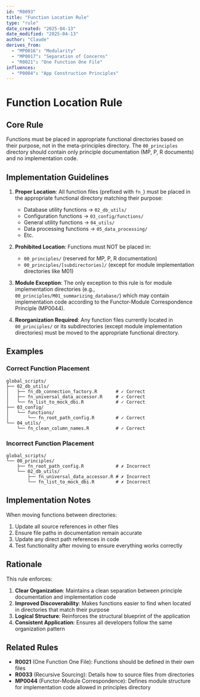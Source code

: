 ```yaml
---
id: "R0093"
title: "Function Location Rule"
type: "rule"
date_created: "2025-04-13"
date_modified: "2025-04-13"
author: "Claude"
derives_from:
  - "MP0016": "Modularity"
  - "MP0017": "Separation of Concerns"
  - "R0021": "One Function One File"
influences:
  - "P0004": "App Construction Principles"
---
```


# Function Location Rule

## Core Rule

Functions must be placed in appropriate functional directories based on their purpose, not in the meta-principles directory. The `00_principles` directory should contain only principle documentation (MP, P, R documents) and no implementation code.

## Implementation Guidelines

1. **Proper Location**: All function files (prefixed with `fn_`) must be placed in the appropriate functional directory matching their purpose:
   - Database utility functions → `02_db_utils/`
   - Configuration functions → `03_config/functions/`
   - General utility functions → `04_utils/`
   - Data processing functions → `05_data_processing/`
   - Etc.

2. **Prohibited Location**: Functions must NOT be placed in:
   - `00_principles/` (reserved for MP, P, R documentation)
   - `00_principles/[subdirectories]/` (except for module implementation directories like M01)

3. **Module Exception**: The only exception to this rule is for module implementation directories (e.g., `00_principles/M01_summarizing_database/`) which may contain implementation code according to the Functor-Module Correspondence Principle (MP0044).

4. **Reorganization Required**: Any function files currently located in `00_principles/` or its subdirectories (except module implementation directories) must be moved to the appropriate functional directory.

## Examples

### Correct Function Placement

```
global_scripts/
├── 02_db_utils/
│   ├── fn_db_connection_factory.R       # ✓ Correct
│   ├── fn_universal_data_accessor.R     # ✓ Correct
│   └── fn_list_to_mock_dbi.R            # ✓ Correct
├── 03_config/
│   └── functions/
│       └── fn_root_path_config.R        # ✓ Correct
└── 04_utils/
    └── fn_clean_column_names.R          # ✓ Correct
```

### Incorrect Function Placement

```
global_scripts/
└── 00_principles/
    ├── fn_root_path_config.R            # ✗ Incorrect
    └── 02_db_utils/
        ├── fn_universal_data_accessor.R # ✗ Incorrect
        └── fn_list_to_mock_dbi.R        # ✗ Incorrect
```

## Implementation Notes

When moving functions between directories:

1. Update all source references in other files
2. Ensure file paths in documentation remain accurate
3. Update any direct path references in code
4. Test functionality after moving to ensure everything works correctly

## Rationale

This rule enforces:

1. **Clear Organization**: Maintains a clean separation between principle documentation and implementation code
2. **Improved Discoverability**: Makes functions easier to find when located in directories that match their purpose
3. **Logical Structure**: Reinforces the structural blueprint of the application
4. **Consistent Application**: Ensures all developers follow the same organization pattern

## Related Rules

- **R0021** (One Function One File): Functions should be defined in their own files
- **R0033** (Recursive Sourcing): Details how to source files from directories
- **MP0044** (Functor-Module Correspondence): Defines module structure for implementation code allowed in principles directory
